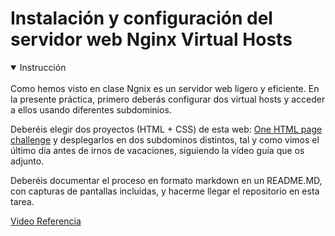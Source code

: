 # Instalación y configuración del servidor web Nginx Virtual Hosts


<details open>
    <summary>  Instrucción </summary>
<br>
Como hemos visto en clase Ngnix es un servidor web ligero y eficiente. En la presente práctica, primero deberás configurar dos virtual hosts y acceder a ellos usando diferentes subdominios.

Deberéis elegir dos proyectos (HTML + CSS) de esta web: [One HTML page challenge](https://onehtmlpagechallenge.com/) y desplegarlos en dos subdominos distintos, tal y como vimos el último día antes de irnos de vacaciones,  siguiendo la vídeo guía que os adjunto.

Deberéis documentar el proceso en formato markdown en un README.MD, con capturas de pantallas incluidas, y hacerme llegar el repositorio en esta tarea.
    
[Video Referencia](https://www.youtube.com/watch?v=_LQv96MdtCk)

</details>



